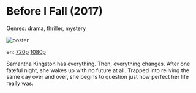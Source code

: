# Before I Fall (2017)

Genres: drama, thriller, mystery

![poster](http://image.tmdb.org/t/p/w500/eowzonDJMCuNXoJGVkP9Z7oCmiM.jpg)

en:
  [720p](magnet:?xt=urn:btih:47B6932ABC006A1C9BFED0190CEC57853ED7172B&tr=udp://glotorrents.pw:6969/announce&tr=udp://tracker.opentrackr.org:1337/announce&tr=udp://torrent.gresille.org:80/announce&tr=udp://tracker.openbittorrent.com:80&tr=udp://tracker.coppersurfer.tk:6969&tr=udp://tracker.leechers-paradise.org:6969&tr=udp://p4p.arenabg.ch:1337&tr=udp://tracker.internetwarriors.net:1337)
  [1080p](magnet:?xt=urn:btih:AE28BAEC7A304E9714228E0C70D45E4CB194EE91&tr=udp://glotorrents.pw:6969/announce&tr=udp://tracker.opentrackr.org:1337/announce&tr=udp://torrent.gresille.org:80/announce&tr=udp://tracker.openbittorrent.com:80&tr=udp://tracker.coppersurfer.tk:6969&tr=udp://tracker.leechers-paradise.org:6969&tr=udp://p4p.arenabg.ch:1337&tr=udp://tracker.internetwarriors.net:1337)
  


Samantha Kingston has everything. Then, everything changes. After one fateful night, she wakes up with no future at all. Trapped into reliving the same day over and over, she begins to question just how perfect her life really was.